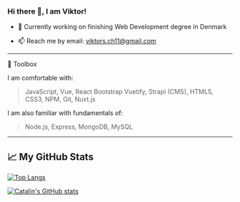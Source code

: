 ### Hi there 👋, I am Viktor!

<!--
**ViktorsLV/ViktorsLV** is a ✨ _special_ ✨ repository because its `README.md` (this file) appears on your GitHub profile.

Here are some ideas to get you started:
-->

- 🔭 Currently working on finishing Web Development degree in Denmark
<!-- - 🌱 Learning Nuxt.js and everything else sorrounding Vue.js -->
<!-- - 💬 Building small side projects and looking for a way to improve myself -->
<!-- - ✨ My goal is to become a mobile app developer  -->
<!-- - 😄 Words that describe me: Structured, Determined, Energetic
- ⚡ I am a fan of good movies, film cameras and football -->
- 📫 Reach me by email: viktors.ch11@gmail.com  
--------

🧰 Toolbox

I am comfortable with: 

>JavaScript,
>Vue,
>React
>Bootstrap
>Vuetify,
>Strapi (CMS),
>HTML5,
>CSS3,
>NPM,
>Git,
>Nuxt.js

I am also familiar with fundamentals of:
>Node.js,
>Express,
>MongoDB,
>MySQL

--------

## &#x1f4c8; My GitHub Stats

[![Top Langs](https://github-readme-stats.vercel.app/api/top-langs/?username=ViktorsLV&hide=html,css&theme=radical)](https://github.com/anuraghazra/github-readme-stats)

[![Catalin's GitHub stats](https://github-readme-stats.vercel.app/api?username=ViktorsLV&theme=radical)](https://github.com/anuraghazra/github-readme-stats)
